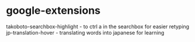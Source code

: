 # google-extensions
takoboto-searchbox-highlight - to ctrl a in the searchbox for easier retyping
jp-translation-hover - translating words into japanese for learning
